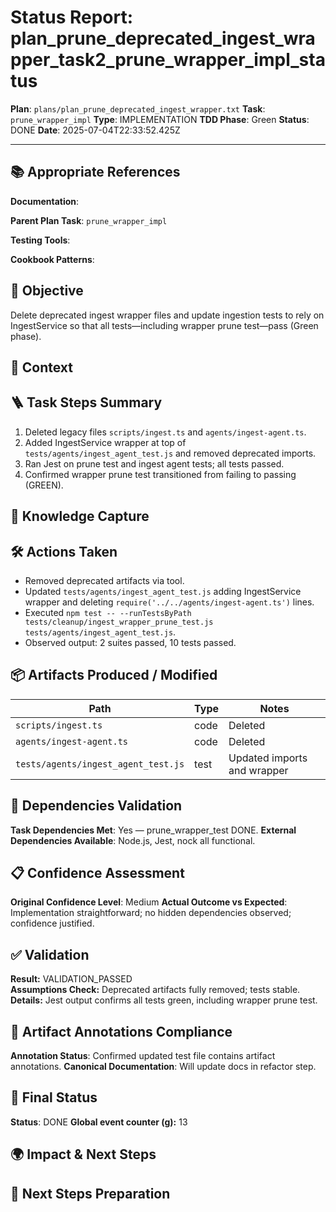 <!-- Save as status/plan_<id>_task_<id>_status.md -->
# Status Report: plan_prune_deprecated_ingest_wrapper_task2_prune_wrapper_impl_status

**Plan**: `plans/plan_prune_deprecated_ingest_wrapper.txt`
**Task**: `prune_wrapper_impl`
**Type**: IMPLEMENTATION
**TDD Phase**: Green
**Status**: DONE
**Date**: 2025-07-04T22:33:52.425Z

---

## 📚 Appropriate References

**Documentation**: <!-- docs/architecture-spec.md, design-spec.md, engineering-spec.md -->

**Parent Plan Task**: `prune_wrapper_impl` <!-- from plan_prune_deprecated_ingest_wrapper.txt -->

**Testing Tools**: <!-- Jest, @testing-library/react, nock, supertest, jsdom, sinon, nodemailer-mock, shelljs -->

**Cookbook Patterns**: <!-- docs/cookbook/recipe_*.md if applicable -->

## 🎯 Objective

Delete deprecated ingest wrapper files and update ingestion tests to rely on IngestService so that all tests—including wrapper prune test—pass (Green phase).

## 📝 Context

<!-- Background information, links to specs, why this task exists -->

## 🪜 Task Steps Summary

1. Deleted legacy files `scripts/ingest.ts` and `agents/ingest-agent.ts`.
2. Added IngestService wrapper at top of `tests/agents/ingest_agent_test.js` and removed deprecated imports.
3. Ran Jest on prune test and ingest agent tests; all tests passed.
4. Confirmed wrapper prune test transitioned from failing to passing (GREEN).

## 🧠 Knowledge Capture

<!-- Key learnings, decisions, or patterns worth re-using -->

## 🛠 Actions Taken

- Removed deprecated artifacts via tool.
- Updated `tests/agents/ingest_agent_test.js` adding IngestService wrapper and deleting `require('../../agents/ingest-agent.ts')` lines.
- Executed `npm test -- --runTestsByPath tests/cleanup/ingest_wrapper_prune_test.js tests/agents/ingest_agent_test.js`.
- Observed output: 2 suites passed, 10 tests passed.

## 📦 Artifacts Produced / Modified
| Path | Type | Notes |
|------|------|-------|
| `scripts/ingest.ts` | code | Deleted |
| `agents/ingest-agent.ts` | code | Deleted |
| `tests/agents/ingest_agent_test.js` | test | Updated imports and wrapper |

## 🔗 Dependencies Validation

**Task Dependencies Met**: Yes — prune_wrapper_test DONE.
**External Dependencies Available**: Node.js, Jest, nock all functional.

## 📋 Confidence Assessment

**Original Confidence Level**: Medium
**Actual Outcome vs Expected**: Implementation straightforward; no hidden dependencies observed; confidence justified.

## ✅ Validation

**Result:** VALIDATION_PASSED  
**Assumptions Check:** Deprecated artifacts fully removed; tests stable.  
**Details:** Jest output confirms all tests green, including wrapper prune test.

## 🔗 Artifact Annotations Compliance

**Annotation Status**: Confirmed updated test file contains artifact annotations.
**Canonical Documentation**: Will update docs in refactor step.

## 🏁 Final Status

**Status**: DONE
**Global event counter (g):** 13

## 🌍 Impact & Next Steps

<!-- Describe impact on broader system and immediate follow-up actions -->

## 🚀 Next Steps Preparation

<!-- Checklist or notes to prepare upcoming tasks -->